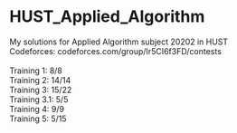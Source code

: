 # HUST_Applied_Algorithm

My solutions for Applied Algorithm subject 20202 in HUST </br>
Codeforces: codeforces.com/group/Ir5CI6f3FD/contests </br></br>
Training 1: 8/8 </br>
Training 2: 14/14 </br>
Training 3: 15/22</br>
Training 3.1: 5/5 </br>
Training 4: 9/9 </br>
Training 5: 5/15 </br>
